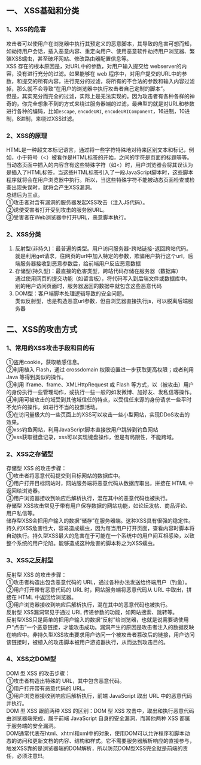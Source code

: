 <a name="D5mET"></a>
## 一、 XSS基础和分类
<a name="AZukA"></a>
### 1、XSS的危害
攻击者可以使用户在浏览器中执行其预定义的恶意脚本，其导致的危害可想而知，如劫持用户会话，插入恶意内容、重定向用户、使用恶意软件劫持用户浏览器、繁殖XSS蠕虫，甚至破坏网站、修改路由器配置信息等。<br />XSS 存在的根本原因是，对URL中的参数，对用户输入提交给 webserver的内容，没有进行充分的过滤。如果能够在 web 程序中，对用户提交的URL中的参数，和提交的所有内容，进行充分的过滤，将所有的不合法的参数和输入内容过滤掉，那么就不会导致“在用户的浏览器中执行攻击者自己定制的脚本”。<br />但是，其实充分而完全的过滤，实际上是无法实现的。因为攻击者有各种各样的神奇的，你完全想象不到的方式来绕过服务器端的过滤，最典型的就是对URL和参数进行各种的编码，比如`escape`, `encodeURI`, `encodeURIComponent`，16进制，10进制，8进制，来绕过XSS过滤。
<a name="wEVPD"></a>
### 2、XSS的原理
HTML是一种超文本标记语言，通过将一些字符特殊地对待来区别文本和标记，例如，小于符号（<）被看作是HTML标签的开始，之间的字符是页面的标题等等。当动态页面中插入的内容含有这些特殊字符（如<）时，用户浏览器会将其误认为是插入了HTML标签，当这些HTML标签引入了一段JavaScript脚本时，这些脚本程序就将会在用户浏览器中执行。所以，当这些特殊字符不能被动态页面检查或检查出现失误时，就将会产生XSS漏洞。<br />总结后为三点。<br />①攻击者对含有漏洞的服务器发起XSS攻击（注入JS代码）。<br />②诱使受害者打开受到攻击的服务器URL。<br />③受害者在Web浏览器中打开URL，恶意脚本执行。
<a name="GqAC2"></a>
### 2、XSS分类

1. 反射型(非持久)：最普遍的类型。用户访问服务器-跨站链接-返回跨站代码。<br />就是利用get请求，往网页的url中加入特定的参数，欺骗用户执行这个url，后端服务器接收到恶意参数后，给前端用户反应恶意数据
2. 存储型(持久型)：最直接的危害类型，跨站代码存储在服务器（数据库）<br />通过使用网页的提交功能（如留言板），将代码写入到后端文件或数据库中。<br />别的用户访问页面时，服务器返回的数据中就包含这些恶意代码
3. DOM型：客户端脚本处理逻辑导致的安全问题。<br />类似反射型，也是构造恶意url参数，但由浏览器直接执行js，可以脱离后端服务器
<a name="erBwR"></a>
## 二、XSS的攻击方式
<a name="i3aOJ"></a>
### 1、常用的XSS攻击手段和目的有
①盗用cookie，获取敏感信息。<br />②利用植入 Flash，通过 crossdomain 权限设置进一步获取更高权限；或者利用 Java 等得到类似的操作。<br />③利用 iframe、frame、XMLHttpRequest 或 Flash 等方式，以（被攻击）用户的身份执行一些管理动作，或执行一些一般的如发微博、加好友、发私信等操作。<br />④利用可被攻击的域受到其他域信任的特点，以受信任来源的身份请求一些平时不允许的操作，如进行不当的投票活动。<br />⑤在访问量极大的一些页面上的XSS可以攻击一些小型网站，实现DDoS攻击的效果。<br />⑥xss钓鱼网站，利用JavaScript脚本直接放用户跳转到钓鱼网站<br />⑦xss获取键盘记录，xss可以实现键盘操作，但是有局限性，不能跨域。
<a name="P2Sij"></a>
### 2、XSS之存储型
存储型 XSS 的攻击步骤：<br />①攻击者将恶意代码提交到目标网站的数据库中。<br />②用户打开目标网站时，网站服务端将恶意代码从数据库取出，拼接在 HTML 中返回给浏览器。<br />③用户浏览器接收到响应后解析执行，混在其中的恶意代码也被执行。<br />存储型 XSS攻击常见于带有用户保存数据的网站功能，如论坛发帖、商品评论、用户私信等。<br />储存型XSS会把用户输入的数据“储存”在服务器端。这种XSS具有很强的稳定性。持久的XSS危害性大，容易造成蠕虫，因为每当用户打开页面，查看内容时脚本将自动执行。持久型XSS最大的危害在于可能在一个系统中的用户间互相感染，以致整个系统的用户沦陷。能够造成这种危害的脚本称之为XSS蠕虫。
<a name="wo8IQ"></a>
### 3、XSS之反射型
反射型 XSS 的攻击步骤：<br />①攻击者构造出包含恶意代码的 URL，通过各种办法发送给终端用户（钓鱼）。<br />②用户打开带有恶意代码的 URL 时，网站服务端将恶意代码从 URL 中取出，拼接在 HTML 中返回给浏览器。<br />③用户浏览器接收到响应后解析执行，混在其中的恶意代码也被执行。<br />反射型 XSS漏洞常见于通过 URL 传递参数的功能，如网站搜索、跳转等。<br />反射型XSS只是简单的把用户输入的数据“反射”给浏览器，也就是说需要诱使用户“点击”一个恶意链接，才能攻击成功。漏洞产生的原因是攻击者注入的数据反映在响应中。非持久型XSS攻击要求用户访问一个被攻击者篡改后的链接，用户访问该链接时，被植入的攻击脚本被用户游览器执行，从而达到攻击目的。
<a name="TxmNh"></a>
### 4、XSS之DOM型
DOM 型 XSS 的攻击步骤：<br />①攻击者构造出特殊的 URL，其中包含恶意代码。<br />②用户打开带有恶意代码的 URL。<br />③用户浏览器接收到响应后解析执行，前端 JavaScript 取出 URL 中的恶意代码并执行。<br />DOM 型 XSS 跟前两种 XSS 的区别：DOM 型 XSS 攻击中，取出和执行恶意代码由浏览器端完成，属于前端 JavaScript 自身的安全漏洞，而其他两种 XSS 都属于服务端的安全漏洞。<br />DOM通常代表在html、xhtml和xml中的对象，使用DOM可以允许程序和脚本动态的访问和更新文档的内容、结构和样式。它不需要服务器解析响应的直接参与，触发XSS靠的是浏览器端的DOM解析，所以防范DOM型XSS完全就是前端的责任，必须注意!!!。
